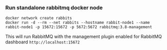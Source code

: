 ### Run standalone rabbitmq docker node
```
docker network create rabbits
docker run -d --rm --net rabbits --hostname rabbit-node1 --name rabbit-node1 -p 15672:15672 -p 5672:5672 rabbitmq:3.8-management
```
This will run RabbitMQ with the management plugin enabled for RabbitMQ dashboard `http://localhost:15672`
